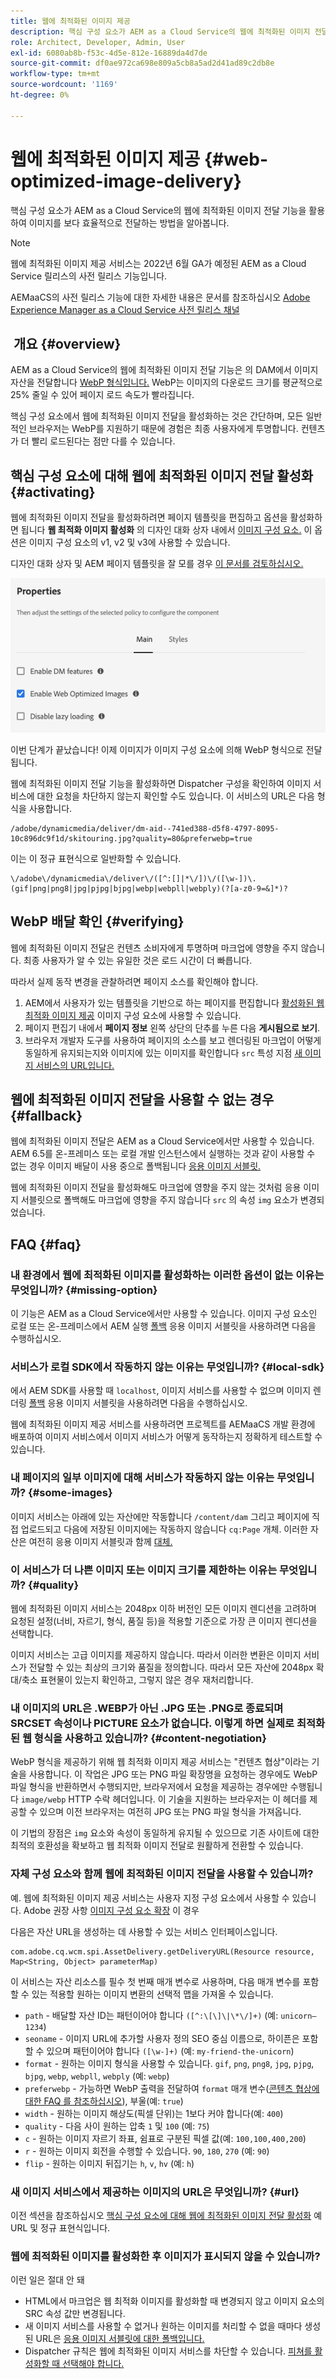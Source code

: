 ```yaml
---
title: 웹에 최적화된 이미지 제공
description: 핵심 구성 요소가 AEM as a Cloud Service의 웹에 최적화된 이미지 전달 기능을 활용하여 이미지를 보다 효율적으로 전달하는 방법을 알아봅니다.
role: Architect, Developer, Admin, User
exl-id: 6080ab8b-f53c-4d5e-812e-16889da4d7de
source-git-commit: df0ae972ca698e809a5cb8a5ad2d41ad89c2db8e
workflow-type: tm+mt
source-wordcount: '1169'
ht-degree: 0%

---
```


# 웹에 최적화된 이미지 제공 {#web-optimized-image-delivery}

핵심 구성 요소가 AEM as a Cloud Service의 웹에 최적화된 이미지 전달 기능을 활용하여 이미지를 보다 효율적으로 전달하는 방법을 알아봅니다.

>[!NOTE]
>
>웹에 최적화된 이미지 제공 서비스는 2022년 6월 GA가 예정된 AEM as a Cloud Service 릴리스의 사전 릴리스 기능입니다.
>
>AEMaaCS의 사전 릴리스 기능에 대한 자세한 내용은 문서를 참조하십시오 [Adobe Experience Manager as a Cloud Service 사전 릴리스 채널](https://experienceleague.adobe.com/docs/experience-manager-cloud-service/content/release-notes/prerelease.html)

##  개요 {#overview}

AEM as a Cloud Service의 웹에 최적화된 이미지 전달 기능은 의 DAM에서 이미지 자산을 전달합니다 [WebP 형식입니다.](https://developers.google.com/speed/webp) WebP는 이미지의 다운로드 크기를 평균적으로 25% 줄일 수 있어 페이지 로드 속도가 빨라집니다.

핵심 구성 요소에서 웹에 최적화된 이미지 전달을 활성화하는 것은 간단하며, 모든 일반적인 브라우저는 WebP를 지원하기 때문에 경험은 최종 사용자에게 투명합니다. 컨텐츠가 더 빨리 로드된다는 점만 다를 수 있습니다.

## 핵심 구성 요소에 대해 웹에 최적화된 이미지 전달 활성화 {#activating}

웹에 최적화된 이미지 전달을 활성화하려면 페이지 템플릿을 편집하고 옵션을 활성화하면 됩니다 **웹 최적화 이미지 활성화** 의 디자인 대화 상자 내에서 [이미지 구성 요소.](/help/components/image.md#design-dialog) 이 옵션은 이미지 구성 요소의 v1, v2 및 v3에 사용할 수 있습니다.

디자인 대화 상자 및 AEM 페이지 템플릿을 잘 모를 경우 [이 문서를 검토하십시오.](/help/get-started/authoring.md#pre-configuring-core-components)

![디자인 대화 상자에서 웹에 최적화된 이미지 전달 활성화](/help/assets/web-optimized-image-delivery.png)

이번 단계가 끝났습니다! 이제 이미지가 이미지 구성 요소에 의해 WebP 형식으로 전달됩니다.

웹에 최적화된 이미지 전달 기능을 활성화하면 Dispatcher 구성을 확인하여 이미지 서비스에 대한 요청을 차단하지 않는지 확인할 수도 있습니다. 이 서비스의 URL은 다음 형식을 사용합니다.

```text
/adobe/dynamicmedia/deliver/dm-aid--741ed388-d5f8-4797-8095-10c896dc9f1d/skitouring.jpg?quality=80&preferwebp=true
```

이는 이 정규 표현식으로 일반화할 수 있습니다.

```text
\/adobe\/dynamicmedia\/deliver\/([^:[]|*\/])\/([\w-])\.(gif|png|png8|jpg|pjpg|bjpg|webp|webpll|webply)(?[a-z0-9=&]*)?
```

## WebP 배달 확인 {#verifying}

웹에 최적화된 이미지 전달은 컨텐츠 소비자에게 투명하며 마크업에 영향을 주지 않습니다. 최종 사용자가 알 수 있는 유일한 것은 로드 시간이 더 빠릅니다.

따라서 실제 동작 변경을 관찰하려면 페이지 소스를 확인해야 합니다.

1. AEM에서 사용자가 있는 템플릿을 기반으로 하는 페이지를 편집합니다 [활성화된 웹 최적화 이미지 제공](#activating) 이미지 구성 요소에 사용할 수 있습니다.
1. 페이지 편집기 내에서 **페이지 정보** 왼쪽 상단의 단추를 누른 다음 **게시됨으로 보기**.
1. 브라우저 개발자 도구를 사용하여 페이지의 소스를 보고 렌더링된 마크업이 어떻게 동일하게 유지되는지와 이미지에 있는 이미지를 확인합니다 `src` 특성 지점 [새 이미지 서비스의 URL입니다.](#activating)

## 웹에 최적화된 이미지 전달을 사용할 수 없는 경우 {#fallback}

웹에 최적화된 이미지 전달은 AEM as a Cloud Service에서만 사용할 수 있습니다. AEM 6.5를 온-프레미스 또는 로컬 개발 인스턴스에서 실행하는 것과 같이 사용할 수 없는 경우 이미지 배달이 사용 중으로 폴백됩니다 [응용 이미지 서블릿.](/help/developing/adaptive-image-servlet.md)

웹에 최적화된 이미지 전달을 활성화해도 마크업에 영향을 주지 않는 것처럼 응용 이미지 서블릿으로 폴백해도 마크업에 영향을 주지 않습니다 `src` 의 속성 `img` 요소가 변경되었습니다.

## FAQ {#faq}

### 내 환경에서 웹에 최적화된 이미지를 활성화하는 이러한 옵션이 없는 이유는 무엇입니까? {#missing-option}

이 기능은 AEM as a Cloud Service에서만 사용할 수 있습니다. 이미지 구성 요소인 로컬 또는 온-프레미스에서 AEM 실행 [폴백](#fallback) 응용 이미지 서블릿을 사용하려면 다음을 수행하십시오.

### 서비스가 로컬 SDK에서 작동하지 않는 이유는 무엇입니까? {#local-sdk}

에서 AEM SDK를 사용할 때 `localhost`, 이미지 서비스를 사용할 수 없으며 이미지 렌더링 [폴백](#fallback) 응용 이미지 서블릿을 사용하려면 다음을 수행하십시오.

웹에 최적화된 이미지 제공 서비스를 사용하려면 프로젝트를 AEMaaCS 개발 환경에 배포하여 이미지 서비스에서 이미지 서비스가 어떻게 동작하는지 정확하게 테스트할 수 있습니다.

### 내 페이지의 일부 이미지에 대해 서비스가 작동하지 않는 이유는 무엇입니까? {#some-images}

이미지 서비스는 아래에 있는 자산에만 작동합니다 `/content/dam` 그리고 페이지에 직접 업로드되고 다음에 저장된 이미지에는 작동하지 않습니다 `cq:Page` 개체. 이러한 자산은 여전히 응용 이미지 서블릿과 함께 [대체.](#fallback)

### 이 서비스가 더 나쁜 이미지 또는 이미지 크기를 제한하는 이유는 무엇입니까? {#quality}

웹에 최적화된 이미지 서비스는 2048px 이하 버전인 모든 이미지 렌디션을 고려하며 요청된 설정(너비, 자르기, 형식, 품질 등)을 적용할 기준으로 가장 큰 이미지 렌디션을 선택합니다.

이미지 서비스는 고급 이미지를 제공하지 않습니다. 따라서 이러한 변환은 이미지 서비스가 전달할 수 있는 최상의 크기와 품질을 정의합니다. 따라서 모든 자산에 2048px 확대/축소 표현물이 있는지 확인하고, 그렇지 않은 경우 재처리합니다.

### 내 이미지의 URL은 .WEBP가 아닌 .JPG 또는 .PNG로 종료되며 SRCSET 속성이나 PICTURE 요소가 없습니다. 이렇게 하면 실제로 최적화된 웹 형식을 사용하고 있습니까? {#content-negotiation}

WebP 형식을 제공하기 위해 웹 최적화 이미지 제공 서비스는 &quot;컨텐츠 협상&quot;이라는 기술을 사용합니다. 이 작업은 JPG 또는 PNG 파일 확장명을 요청하는 경우에도 WebP 파일 형식을 반환하면서 수행되지만, 브라우저에서 요청을 제공하는 경우에만 수행됩니다 `image/webp` HTTP 수락 헤더입니다. 이 기술을 지원하는 브라우저는 이 헤더를 제공할 수 있으며 이전 브라우저는 여전히 JPG 또는 PNG 파일 형식을 가져옵니다.

이 기법의 장점은 `img` 요소와 속성이 동일하게 유지될 수 있으므로 기존 사이트에 대한 최적의 호환성을 확보하고 웹 최적화 이미지 전달로 원활하게 전환할 수 있습니다.

### 자체 구성 요소와 함께 웹에 최적화된 이미지 전달을 사용할 수 있습니까?

예. 웹에 최적화된 이미지 제공 서비스는 사용자 지정 구성 요소에서 사용할 수 있습니다. Adobe 권장 사항 [이미지 구성 요소 확장](/help/developing/customizing.md) 이 경우

다음은 자산 URL을 생성하는 데 사용할 수 있는 서비스 인터페이스입니다.

```
com.adobe.cq.wcm.spi.AssetDelivery.getDeliveryURL(Resource resource, Map<String, Object> parameterMap)
```

이 서비스는 자산 리소스를 필수 첫 번째 매개 변수로 사용하며, 다음 매개 변수를 포함할 수 있는 적용할 원하는 이미지 변환의 선택적 맵을 가져올 수 있습니다.

* `path` - 배달할 자산 ID는 패턴이어야 합니다 `([^:\[\]\|\*\/]+)` (예: `unicorn–1234`)
* `seoname` - 이미지 URL에 추가할 사용자 정의 SEO 중심 이름으로, 하이픈은 포함할 수 있으며 패턴이어야 합니다 `([\w-]+)` (예: `my-friend-the-unicorn`)
* `format` - 원하는 이미지 형식을 사용할 수 있습니다. `gif`, `png`, `png8`, `jpg`, `pjpg`, `bjpg`, `webp`, `webpll`, `webply` (예: `webp`)
* `preferwebp` - 가능하면 WebP 출력을 전달하여 `format` 매개 변수([콘텐츠 협상에 대한 FAQ 를 참조하십시오](#content-negotiation)), 부울(예: `true`)
* `width` - 원하는 이미지 해상도(픽셀 단위)는 1보다 커야 합니다(예: `400`)
* `quality` - 다음 사이 원하는 압축 `1` 및 `100` (예: `75`)
* `c` - 원하는 이미지 자르기 좌표, 쉼표로 구분된 픽셀 값(예: `100,100,400,200`)
* `r` - 원하는 이미지 회전을 수행할 수 있습니다. `90`, `180`, `270` (예: `90`)
* `flip` - 원하는 이미지 뒤집기는 `h`, `v`, `hv` (예: `h`)

### 새 이미지 서비스에서 제공하는 이미지의 URL은 무엇입니까? {#url}

이전 섹션을 참조하십시오 [핵심 구성 요소에 대해 웹에 최적화된 이미지 전달 활성화](#activating) 예 URL 및 정규 표현식입니다.

### 웹에 최적화된 이미지를 활성화한 후 이미지가 표시되지 않을 수 있습니까?

이런 일은 절대 안 돼

* HTML에서 마크업은 웹 최적화 이미지를 활성화할 때 변경되지 않고 이미지 요소의 SRC 속성 값만 변경됩니다.
* 새 이미지 서비스를 사용할 수 없거나 원하는 이미지를 처리할 수 없을 때마다 생성된 URL은 [응용 이미지 서블릿에 대한 폴백입니다.](#fallback)
* Dispatcher 규칙은 웹에 최적화된 이미지 서비스를 차단할 수 있습니다. [피쳐를 활성화할 때 선택해야 합니다.](#activating)
